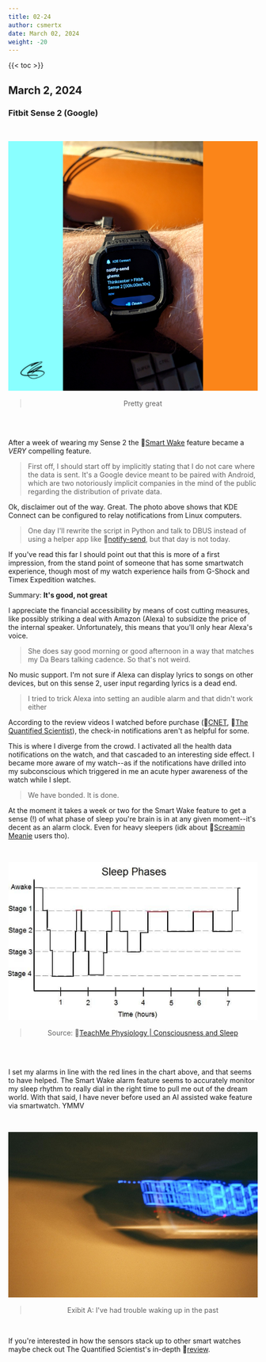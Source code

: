 ```yaml
---
title: 02-24
author: csmertx
date: March 02, 2024
weight: -20
---
```


<!--more-->

{{< toc >}}

## March 2, 2024
### Fitbit Sense 2 (Google)

<br />
<div style="text-align: center;">

![Photo](/Blog/daynight/2024/images/fitbit_sense2_ghemx_240302_720x720.jpg "")

> Pretty great

<br />

</div><br />

After a week of wearing my Sense 2 the 🔗[Smart Wake](https://www.fitbit.com/global/us/technology/sleep "Fitbit | Technology | Sleep") feature became a _VERY_ compelling feature.

> First off, I should start off by implicitly stating that I do not care where the data is sent. It's a Google device meant to be paired with Android, which are two notoriously implicit companies in the mind of the public regarding the distribution of private data.

Ok, disclaimer out of the way. Great. The photo above shows that KDE Connect can be configured to relay notifications from Linux computers.

> One day I'll rewrite the script in Python and talk to DBUS instead of using a helper app like 🔗[notify-send](https://manpages.ubuntu.com/manpages/xenial/man1/notify-send.1.html "Ubuntu.com | Manpages | Xenial | notify-send"), but that day is not today.

If you've read this far I should point out that this is more of a first impression, from the stand point of someone that has some smartwatch experience, though most of my watch experience hails from G-Shock and Timex Expedition watches.

Summary: <b>It's good, not great</b>

I appreciate the financial accessibility by means of cost cutting measures, like possibly striking a deal with Amazon (Alexa) to subsidize the price of the internal speaker. Unfortunately, this means that you'll only hear Alexa's voice.

> She does say good morning or good afternoon in a way that matches my Da Bears talking cadence. So that's not weird.

No music support. I'm not sure if Alexa can display lyrics to songs on other devices, but on this sense 2, user input regarding lyrics is a dead end.

> I tried to trick Alexa into setting an audible alarm and that didn't work either

According to the review videos I watched before purchase (🔗[CNET](https://www.youtube.com/watch?v=4Oer27MXESQ "YouTube | CNET - Fitbit Sense 2 Hands-On: New Stress Tracking and Better Software"), 🔗[The Quantified Scientist](https://www.youtube.com/watch?v=HQ4wGFMb0Aw "YouTube | The Quantified Scientist")), the check-in notifications aren't as helpful for some.

This is where I diverge from the crowd. I activated all the health data notifications on the watch, and that cascaded to an interesting side effect. I became more aware of my watch--as if the notifications have drilled into my subconscious which triggered in me an acute hyper awareness of the watch while I slept.

> We have bonded. It is done.

At the moment it takes a week or two for the Smart Wake feature to get a sense (!) of what phase of sleep you're brain is in at any given moment--it's decent as an alarm clock. Even for heavy sleepers (idk about 🔗[Screamin Meanie](https://screamingmeanie.com/ "Screaming Meanie.com") users tho).

<br /><div style="text-align: center;">

![image](/Blog/daynight/2024/images/Sleep%20Cycle%20%20By%20Kernsters%20[CC-3.0]%20via%20Wikimedia%20commons.jpg "Sleep Phases Chart illustrating time spent in each phase - By Kernsters [CC-3.0] via Wikimedia commons")

> Source: 🔗[TeachMe Physiology | Consciousness and Sleep](https://teachmephysiology.com/nervous-system/sensory-system/consciousness-and-sleep "TeachMePhysiology | Consciousness and Sleep")

</div><br />

<br />

I set my alarms in line with the red lines in the chart above, and that seems to have helped. The Smart Wake alarm feature seems to accurately monitor my sleep rhythm to really dial in the right time to pull me out of the dream world. With that said, I have never before used an AI assisted wake feature via smartwatch. YMMV

<br /><div style="text-align: center;">

![Photo](/Blog/daynight/2024/images/emerson_research_CKS1862_1.jpg "Emerson Research CKS1862 alarm clock (2005) and trailing 8:08 effect via Canon SLR")

> Exibit A: I've had trouble waking up in the past

</div>

<br />

If you're interested in how the sensors stack up to other smart watches maybe check out The Quantified Scientist's in-depth 🔗[review](https://www.youtube.com/watch?v=L3pYPvdi1qE "YouTube | The Quantified Scientist - Fitbit Sense 2 : Full Scientific Review").

<br />